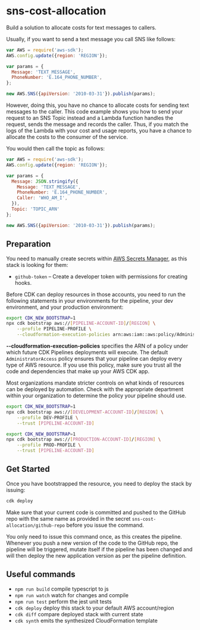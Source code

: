 # sns-cost-allocation

Build a solution to allocate costs for text messages to callers.

Usually, if you want to send a text message you call SNS like follows:

```js
var AWS = require('aws-sdk');
AWS.config.update({region: 'REGION'});

var params = {
  Message: 'TEXT_MESSAGE',
  PhoneNumber: 'E.164_PHONE_NUMBER',
};

new AWS.SNS({apiVersion: '2010-03-31'}).publish(params);
```

However, doing this, you have no chance to allocate costs for sending text messages to the caller.
This code example shows you how to send your request to an SNS Topic instead and a Lambda function handles the request, sends the message and records the caller. Thus, if you match the logs of the Lambda with your cost and usage reports, you have a chance to allocate the costs to the consumer of the service.

You would then call the topic as follows:

```js
var AWS = require('aws-sdk');
AWS.config.update({region: 'REGION'});

var params = {
  Message: JSON.stringify({
    Message: 'TEXT_MESSAGE',
    PhoneNumber: 'E.164_PHONE_NUMBER',
    Caller: 'WHO_AM_I',
  }),
  Topic: 'TOPIC_ARN'
};

new AWS.SNS({apiVersion: '2010-03-31'}).publish(params);
```

## Preparation

You need to manually create secrets within [AWS Secrets Manager](https://console.aws.amazon.com/secretsmanager/home?/listSecrets/), as this stack is looking for them:

- `github-token` – Create a developer token with permissions for creating hooks.

Before CDK can deploy resources in those accounts, you need to run the following statements in your environments for the pipeline, your dev environment, and your production environment:

```bash
export CDK_NEW_BOOTSTRAP=1 
npx cdk bootstrap aws://[PIPELINE-ACCOUNT-ID]/[REGION] \
    --profile PIPELINE-PROFILE \
    --cloudformation-execution-policies arn:aws:iam::aws:policy/AdministratorAccess
```

**--cloudformation-execution-policies** specifies the ARN of a policy under which future CDK Pipelines deployments will execute. The default `AdministratorAccess` policy ensures that your pipeline can deploy every type of AWS resource. If you use this policy, make sure you trust all the code and dependencies that make up your AWS CDK app.

Most organizations mandate stricter controls on what kinds of resources can be deployed by automation. Check with the appropriate department within your organization to determine the policy your pipeline should use.

```bash
export CDK_NEW_BOOTSTRAP=1 
npx cdk bootstrap aws://[DEVELOPMENT-ACCOUNT-ID]/[REGION] \
    --profile DEV-PROFILE \
    --trust [PIPELINE-ACCOUNT-ID]
```

```bash
export CDK_NEW_BOOTSTRAP=1 
npx cdk bootstrap aws://[PRODUCTION-ACCOUNT-ID]/[REGION] \
    --profile PROD-PROFILE \
    --trust [PIPELINE-ACCOUNT-ID]
```

## Get Started

Once you have bootstrapped the resource, you need to deploy the stack by issuing:

```bash
cdk deploy
```

Make sure that your current code is committed and pushed to the GitHub repo with the same name as provided in the secret `sns-cost-allocation/github-repo` before you issue the command.

You only need to issue this command once, as this creates the pipeline. Whenever you push a new version of the code to the GitHub repo, the pipeline will be triggered, mutate itself if the pipeline has been changed and will then deploy the new application version as per the pipeline definition.

## Useful commands

 * `npm run build`   compile typescript to js
 * `npm run watch`   watch for changes and compile
 * `npm run test`    perform the jest unit tests
 * `cdk deploy`      deploy this stack to your default AWS account/region
 * `cdk diff`        compare deployed stack with current state
 * `cdk synth`       emits the synthesized CloudFormation template
